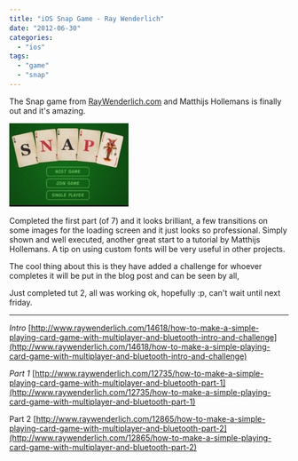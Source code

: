 ```yaml
---
title: "iOS Snap Game - Ray Wenderlich"
date: "2012-06-30"
categories: 
  - "ios"
tags: 
  - "game"
  - "snap"
---
```


The Snap game from [RayWenderlich.com](http://www.RayWenderlich.com) and Matthijs Hollemans is finally out and it's amazing.

[![20120630-072609.jpg](images/20120630-072609.jpg)](http://alexhedley.files.wordpress.com/2012/06/20120630-072609.jpg)

Completed the first part (of 7) and it looks brilliant, a few transitions on some images for the loading screen and it just looks so professional. Simply shown and well executed, another great start to a tutorial by Matthijs Hollemans. A tip on using custom fonts will be very useful in other projects.

The cool thing about this is they have added a challenge for whoever completes it will be put in the blog post and can be seen by all,

Just completed tut 2, all was working ok, hopefully :p, can't wait until next friday.

* * *

_Intro_ [http://www.raywenderlich.com/14618/how-to-make-a-simple-playing-card-game-with-multiplayer-and-bluetooth-intro-and-challenge](http://www.raywenderlich.com/14618/how-to-make-a-simple-playing-card-game-with-multiplayer-and-bluetooth-intro-and-challenge)

_Part 1_ [http://www.raywenderlich.com/12735/how-to-make-a-simple-playing-card-game-with-multiplayer-and-bluetooth-part-1](http://www.raywenderlich.com/12735/how-to-make-a-simple-playing-card-game-with-multiplayer-and-bluetooth-part-1)

Part 2 [http://www.raywenderlich.com/12865/how-to-make-a-simple-playing-card-game-with-multiplayer-and-bluetooth-part-2](http://www.raywenderlich.com/12865/how-to-make-a-simple-playing-card-game-with-multiplayer-and-bluetooth-part-2)
